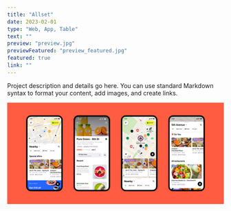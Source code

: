 ```yaml
---
title: "Allset"
date: 2023-02-01
type: "Web, App, Table"
text: ""
preview: "preview.jpg"
previewFeatured: "preview_featured.jpg"
featured: true
link: ""
---
```


Project description and details go here. You can use standard Markdown syntax to format your content, add images, and create links.

![Project image](preview_featured.jpg)

